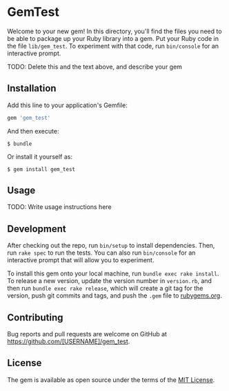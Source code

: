 # GemTest

Welcome to your new gem! In this directory, you'll find the files you need to be able to package up your Ruby library into a gem. Put your Ruby code in the file `lib/gem_test`. To experiment with that code, run `bin/console` for an interactive prompt.

TODO: Delete this and the text above, and describe your gem

## Installation

Add this line to your application's Gemfile:

```ruby
gem 'gem_test'
```

And then execute:

    $ bundle

Or install it yourself as:

    $ gem install gem_test

## Usage

TODO: Write usage instructions here

## Development

After checking out the repo, run `bin/setup` to install dependencies. Then, run `rake spec` to run the tests. You can also run `bin/console` for an interactive prompt that will allow you to experiment.

To install this gem onto your local machine, run `bundle exec rake install`. To release a new version, update the version number in `version.rb`, and then run `bundle exec rake release`, which will create a git tag for the version, push git commits and tags, and push the `.gem` file to [rubygems.org](https://rubygems.org).

## Contributing

Bug reports and pull requests are welcome on GitHub at https://github.com/[USERNAME]/gem_test.


## License

The gem is available as open source under the terms of the [MIT License](http://opensource.org/licenses/MIT).

